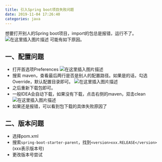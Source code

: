 ```yaml
---
title: 引入Spring boot项目失败问题
date: 2019-11-04 17:26:40
categories: java
---
```


想要打开别人的Spring boot项目，import的包总是报错，运行不了。
![在这里插入图片描述](https://img-blog.csdnimg.cn/20191105164918778.png)
可能有如下原因。
## 一、配置问题
- 打开首选项Preferences
![在这里插入图片描述](https://img-blog.csdnimg.cn/20191105165054296.png)
- 搜索 maven，查看最后两行是否是别人的配置路径。如果是的话，勾选Override，默认配置目录即可。
![在这里插入图片描述](https://img-blog.csdnimg.cn/20191105165253410.png)
- 之后重新下载包即可。
- 一般IDEA会自动下载，如果没有下载，点击右侧的maven，双击clean
![在这里插入图片描述](https://img-blog.csdnimg.cn/20191105170139152.png)
- 如果还是报错，可以看到包下载的具体失败原因了

## 二、版本问题
- 选择pom.xml
- 搜索`spring-boot-starter-parent`，找到`<version>xxx.RELEASE</version>`(xxx表示版本号)
- 更改版本号尝试